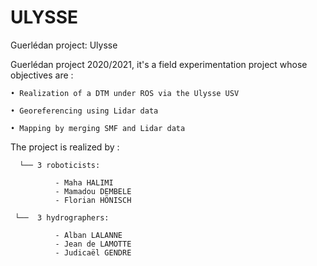 # ULYSSE
Guerlédan project: Ulysse

Guerlédan project 2020/2021, it's a field experimentation project whose objectives are : 

    • Realization of a DTM under ROS via the Ulysse USV

    • Georeferencing using Lidar data

    • Mapping by merging SMF and Lidar data 

The project is realized by :

      └── 3 roboticists:   
      
              - Maha HALIMI
              - Mamadou DEMBELE 
              - Florian HÖNISCH

     └──  3 hydrographers:
     
              - Alban LALANNE
              - Jean de LAMOTTE 
              - Judicaël GENDRE  
